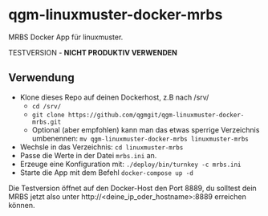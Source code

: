 # qgm-linuxmuster-docker-mrbs

MRBS Docker App für linuxmuster. 

TESTVERSION - **NICHT PRODUKTIV VERWENDEN**

## Verwendung

* Klone dieses Repo auf deinen Dockerhost, z.B nach /srv/
  * ``cd /srv/``
  * ``git clone https://github.com/qgmgit/qgm-linuxmuster-docker-mrbs.git``
  * Optional (aber empfohlen) kann man das etwas sperrige Verzeichnis umbenennen: ``mv qgm-linuxmuster-docker-mrbs linuxmuster-mrbs``
* Wechsle in das Verzeichnis: ``cd linuxmuster-mrbs``
* Passe die Werte in der Datei ``mrbs.ini`` an.
* Erzeuge eine Konfiguration mit: ``./deploy/bin/turnkey -c mrbs.ini``
* Starte die App mit dem Befehl ``docker-compose up -d``

Die Testversion öffnet auf den Docker-Host den Port 8889, du solltest dein MRBS jetzt also unter http://<deine_ip_oder_hostname>:8889 erreichen können.

